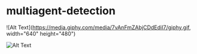 # multiagent-detection

![Alt Text](https://media.giphy.com/media/7vAnFmZAbjCDdEdiI7/giphy.gif, width="640" height="480")

![Alt Text](https://media.giphy.com/media/fnyofQTHRD7dfmpVH7/giphy.gif)


